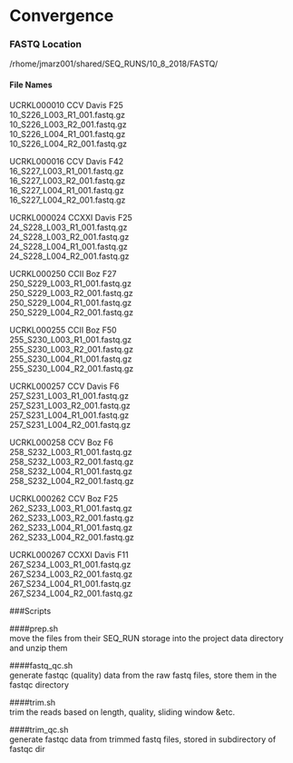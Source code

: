 # Convergence  

### FASTQ Location  
/rhome/jmarz001/shared/SEQ_RUNS/10_8_2018/FASTQ/  

#### File Names
UCRKL000010   CCV Davis F25   
10_S226_L003_R1_001.fastq.gz      
10_S226_L003_R2_001.fastq.gz      
10_S226_L004_R1_001.fastq.gz      
10_S226_L004_R2_001.fastq.gz      

UCRKL000016   CCV Davis F42  
16_S227_L003_R1_001.fastq.gz       
16_S227_L003_R2_001.fastq.gz  
16_S227_L004_R1_001.fastq.gz  
16_S227_L004_R2_001.fastq.gz  

UCRKL000024   CCXXI Davis F25   
24_S228_L003_R1_001.fastq.gz     
24_S228_L003_R2_001.fastq.gz  
24_S228_L004_R1_001.fastq.gz  
24_S228_L004_R2_001.fastq.gz  

UCRKL000250   CCII Boz  F27  
250_S229_L003_R1_001.fastq.gz     
250_S229_L003_R2_001.fastq.gz  
250_S229_L004_R1_001.fastq.gz  
250_S229_L004_R2_001.fastq.gz  

UCRKL000255   CCII Boz  F50  
255_S230_L003_R1_001.fastq.gz     
255_S230_L003_R2_001.fastq.gz  
255_S230_L004_R1_001.fastq.gz  
255_S230_L004_R2_001.fastq.gz  

UCRKL000257   CCV Davis F6  
257_S231_L003_R1_001.fastq.gz    
257_S231_L003_R2_001.fastq.gz  
257_S231_L004_R1_001.fastq.gz  
257_S231_L004_R2_001.fastq.gz  

UCRKL000258   CCV Boz F6  
258_S232_L003_R1_001.fastq.gz    
258_S232_L003_R2_001.fastq.gz  
258_S232_L004_R1_001.fastq.gz  
258_S232_L004_R2_001.fastq.gz  

UCRKL000262   CCV Boz F25  
262_S233_L003_R1_001.fastq.gz    
262_S233_L003_R2_001.fastq.gz  
262_S233_L004_R1_001.fastq.gz  
262_S233_L004_R2_001.fastq.gz  

UCRKL000267   CCXXI Davis F11  
267_S234_L003_R1_001.fastq.gz    
267_S234_L003_R2_001.fastq.gz  
267_S234_L004_R1_001.fastq.gz  
267_S234_L004_R2_001.fastq.gz  
  
###Scripts  
  
####prep.sh  
move the files from their SEQ_RUN storage into the project data directory and unzip them  

####fastq_qc.sh  
generate fastqc (quality) data from the raw fastq files, store them in the fastqc directory  
  
####trim.sh  
trim the reads based on length, quality, sliding window &etc.  

####trim_qc.sh  
generate fastqc data from trimmed fastq files, stored in subdirectory of fastqc dir  

